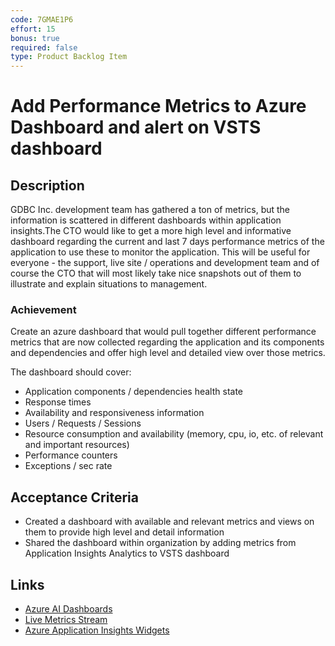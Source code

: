 ```yaml
---
code: 7GMAE1P6
effort: 15
bonus: true
required: false
type: Product Backlog Item 
---
```

# Add Performance Metrics to Azure Dashboard and alert on VSTS dashboard #

## Description ##

GDBC Inc. development team has gathered a ton of metrics, but the information is scattered in different dashboards within application insights.The CTO would like to get a more high level and informative dashboard regarding the current and last 7 days performance metrics of the application to use these to monitor the application. This will be useful for everyone - the support, live site / operations and development team and of course the CTO that will most likely take nice snapshots out of them to illustrate and explain situations to management.

### Achievement ###
Create an azure dashboard that would pull together different performance metrics that are now collected regarding the application and its components and dependencies and offer high level and detailed view over those metrics. 

The dashboard should cover:
* Application components / dependencies health state
* Response times
* Availability and responsiveness information
* Users / Requests / Sessions
* Resource consumption and availability (memory, cpu, io, etc. of relevant and important resources)
 * Performance counters 
* Exceptions / sec rate

## Acceptance Criteria ##
* Created a dashboard with available and relevant metrics and views on them to provide high level and detail information
* Shared the dashboard within organization by adding metrics from Application Insights Analytics to VSTS dashboard

## Links ##
* [Azure AI Dashboards](https://docs.microsoft.com/en-us/azure/application-insights/app-insights-dashboards)
* [Live Metrics Stream](https://docs.microsoft.com/en-us/azure/application-insights/app-insights-live-stream)
* [Azure Application Insights Widgets](https://marketplace.visualstudio.com/items?itemName=ms-appinsights.ApplicationInsightsWidgets)
